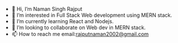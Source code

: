 - 👋 Hi, I’m Naman Singh Rajput
- 👀 I’m interested in Full Stack Web development using MERN stack.
- 🌱 I’m currently learning React and Nodejs.
- 💞️ I’m looking to collaborate on Web dev in MERN stack.
- 📫 How to reach me email:rajputnaman2002@gmail.com

<!---
rajputnaman/rajputnaman is a ✨ special ✨ repository because its `README.md` (this file) appears on your GitHub profile.
You can click the Preview link to take a look at your changes.
--->
